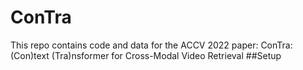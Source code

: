# ConTra
This repo contains code and data for the ACCV 2022 paper: ConTra: (Con)text (Tra)nsformer for Cross-Modal Video Retrieval
##Setup
